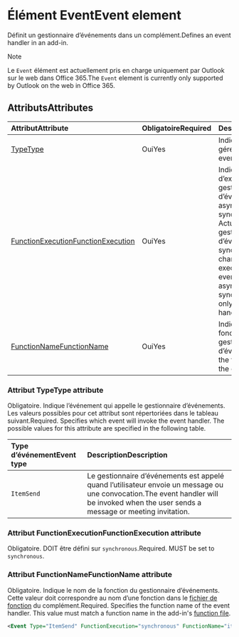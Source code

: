 # <a name="event-element"></a><span data-ttu-id="8cbc0-101">Élément Event</span><span class="sxs-lookup"><span data-stu-id="8cbc0-101">Event element</span></span>

<span data-ttu-id="8cbc0-102">Définit un gestionnaire d’événements dans un complément.</span><span class="sxs-lookup"><span data-stu-id="8cbc0-102">Defines an event handler in an add-in.</span></span>

> [!NOTE] 
> <span data-ttu-id="8cbc0-103">Le `Event` élément est actuellement pris en charge uniquement par Outlook sur le web dans Office 365.</span><span class="sxs-lookup"><span data-stu-id="8cbc0-103">The `Event` element is currently only supported by Outlook on the web in Office 365.</span></span>

## <a name="attributes"></a><span data-ttu-id="8cbc0-104">Attributs</span><span class="sxs-lookup"><span data-stu-id="8cbc0-104">Attributes</span></span>

|  <span data-ttu-id="8cbc0-105">Attribut</span><span class="sxs-lookup"><span data-stu-id="8cbc0-105">Attribute</span></span>  |  <span data-ttu-id="8cbc0-106">Obligatoire</span><span class="sxs-lookup"><span data-stu-id="8cbc0-106">Required</span></span>  |  <span data-ttu-id="8cbc0-107">Description</span><span class="sxs-lookup"><span data-stu-id="8cbc0-107">Description</span></span>  |
|:-----|:-----|:-----|
|  [<span data-ttu-id="8cbc0-108">Type</span><span class="sxs-lookup"><span data-stu-id="8cbc0-108">Type</span></span>](#type-attribute)  |  <span data-ttu-id="8cbc0-109">Oui</span><span class="sxs-lookup"><span data-stu-id="8cbc0-109">Yes</span></span>  | <span data-ttu-id="8cbc0-110">Indique l’événement à gérer.</span><span class="sxs-lookup"><span data-stu-id="8cbc0-110">Specifies the event to handle.</span></span> |
|  [<span data-ttu-id="8cbc0-111">FunctionExecution</span><span class="sxs-lookup"><span data-stu-id="8cbc0-111">FunctionExecution</span></span>](#functionexecution-attribute)  |  <span data-ttu-id="8cbc0-112">Oui</span><span class="sxs-lookup"><span data-stu-id="8cbc0-112">Yes</span></span>  | <span data-ttu-id="8cbc0-p101">Indique le style d’exécution du gestionnaire d’événements, asynchrone ou synchrone. Actuellement, seuls les gestionnaires d’événement synchrones sont pris en charge.</span><span class="sxs-lookup"><span data-stu-id="8cbc0-p101">Specifies the execution style for the event handler, asynchronous or synchronous. Currently only synchronous event handlers are supported.</span></span> |
|  [<span data-ttu-id="8cbc0-115">FunctionName</span><span class="sxs-lookup"><span data-stu-id="8cbc0-115">FunctionName</span></span>](#functionname-attribute)  |  <span data-ttu-id="8cbc0-116">Oui</span><span class="sxs-lookup"><span data-stu-id="8cbc0-116">Yes</span></span>  | <span data-ttu-id="8cbc0-117">Indique le nom de la fonction du gestionnaire d’événements.</span><span class="sxs-lookup"><span data-stu-id="8cbc0-117">Specifies the function name for the event handler.</span></span> |

### <a name="type-attribute"></a><span data-ttu-id="8cbc0-118">Attribut Type</span><span class="sxs-lookup"><span data-stu-id="8cbc0-118">Type attribute</span></span>

<span data-ttu-id="8cbc0-p102">Obligatoire. Indique l’événement qui appelle le gestionnaire d’événements. Les valeurs possibles pour cet attribut sont répertoriées dans le tableau suivant.</span><span class="sxs-lookup"><span data-stu-id="8cbc0-p102">Required. Specifies which event will invoke the event handler. The possible values for this attribute are specified in the following table.</span></span>

|  <span data-ttu-id="8cbc0-122">Type d’événement</span><span class="sxs-lookup"><span data-stu-id="8cbc0-122">Event type</span></span>  |  <span data-ttu-id="8cbc0-123">Description</span><span class="sxs-lookup"><span data-stu-id="8cbc0-123">Description</span></span>  |
|:-----|:-----|
|  `ItemSend`  |  <span data-ttu-id="8cbc0-124">Le gestionnaire d’événements est appelé quand l’utilisateur envoie un message ou une convocation.</span><span class="sxs-lookup"><span data-stu-id="8cbc0-124">The event handler will be invoked when the user sends a message or meeting invitation.</span></span>  |

### <a name="functionexecution-attribute"></a><span data-ttu-id="8cbc0-125">Attribut FunctionExecution</span><span class="sxs-lookup"><span data-stu-id="8cbc0-125">FunctionExecution attribute</span></span>

<span data-ttu-id="8cbc0-p103">Obligatoire. DOIT être défini sur `synchronous`.</span><span class="sxs-lookup"><span data-stu-id="8cbc0-p103">Required. MUST be set to `synchronous`.</span></span>

### <a name="functionname-attribute"></a><span data-ttu-id="8cbc0-128">Attribut FunctionName</span><span class="sxs-lookup"><span data-stu-id="8cbc0-128">FunctionName attribute</span></span>

<span data-ttu-id="8cbc0-p104">Obligatoire. Indique le nom de la fonction du gestionnaire d’événements. Cette valeur doit correspondre au nom d’une fonction dans le [fichier de fonction](functionfile.md) du complément.</span><span class="sxs-lookup"><span data-stu-id="8cbc0-p104">Required. Specifies the function name of the event handler. This value must match a function name in the add-in's [function file](functionfile.md).</span></span>

```xml
<Event Type="ItemSend" FunctionExecution="synchronous" FunctionName="itemSendHandler" /> 
```